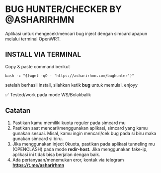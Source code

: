 # BUG HUNTER/CHECKER BY @ASHARIRHMN
Aplikasi untuk mengecek/mencari bug inject dengan simcard apapun melalui terminal OpenWRT.


## INSTALL VIA TERMINAL
Copy & paste command berikut

```
bash -c "$(wget -qO - 'https://asharirhmn.com/bughunter')"
```


setelah berhasil install, silahkan ketik **bug** untuk memulai. enjoyy

✅ Tested/work pada mode WS/Bolakbalik



## Catatan
1. Pastikan kamu memiliki kuota reguler pada simcard mu
2. Pastikan saat mencari/menggunakan aplikasi, simcard yang kamu gunakan sesuai. Misal, kamu ingin mencari/cek bug pada si biru maka gunakan simcard si biru.
3. Jika menggunakan inject 0kuota, pastikan pada aplikasi tunneling mu (OPENCLASH) pada mode **redir-host**. Jika menggunakan fake-ip, aplikasi ini tidak bisa berjalan dengan baik.
4. Ada pertanyaan/menemukan eror, kontak via telegram **https://t.me/asharirhmn**
